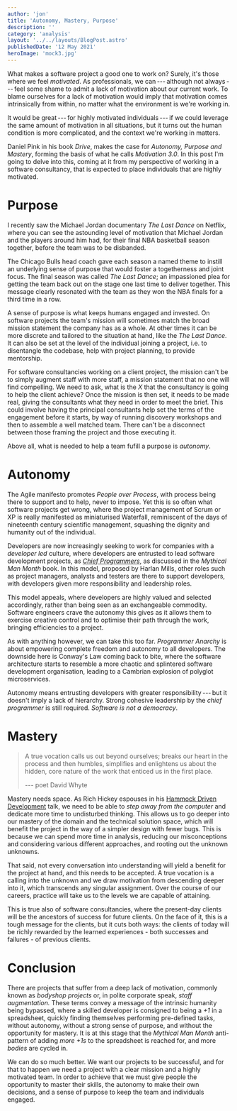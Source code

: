 ```yaml
---
author: 'jon'
title: 'Autonomy, Mastery, Purpose'
description: ''
category: 'analysis'
layout: '../../layouts/BlogPost.astro'
publishedDate: '12 May 2021'
heroImage: 'mock3.jpg'
---
```


What makes a software project a good one to work on? Surely, it's those
where we feel _motivated_. As professionals, we can --- although not
always --- feel some shame to admit a lack of motivation about our
current work. To blame ourselves for a lack of motivation would imply
that motivation comes intrinsically from within, no matter what the
environment is we're working in.

It would be great --- for highly motivated individuals --- if we could
leverage the same amount of motivation in all situations, but it turns
out the human condition is more complicated, and the context we're
working in matters.

Daniel Pink in his book _Drive_, makes the case for _Autonomy, Purpose
and Mastery_, forming the basis of what he calls _Motivation 3.0_. In
this post I'm going to delve into this, coming at it from my perspective
of working in a software consultancy, that is expected to place
individuals that are highly motivated.

# Purpose

I recently saw the Michael Jordan documentary _The Last Dance_ on
Netflix, where you can see the astounding level of motivation that
Michael Jordan and the players around him had, for their final NBA
basketball season together, before the team was to be disbanded.

The Chicago Bulls head coach gave each season a named theme to instill
an underlying sense of purpose that would foster a togetherness and
joint focus. The final season was called _The Last Dance_; an
impassioned plea for getting the team back out on the stage one last
time to deliver together. This message clearly resonated with the team
as they won the NBA finals for a third time in a row.

A sense of purpose is what keeps humans engaged and invested. On
software projects the team's mission will sometimes match the broad
mission statement the company has as a whole. At other times it can be
more discrete and tailored to the situation at hand, like the _The Last
Dance_. It can also be set at the level of the individual joining a
project, i.e. to disentangle the codebase, help with project planning,
to provide mentorship.

For software consultancies working on a client project, the mission
can't be to simply augment staff with more staff, a mission statement
that no one will find compelling. We need to ask, what is the _X_ that
the consultancy is going to help the client achieve? Once the mission is
then set, it needs to be made real, giving the consultants what they
need in order to meet the brief. This could involve having the principal
consultants help set the terms of the engagement before it starts, by
way of running discovery workshops and then to assemble a well matched
team. There can't be a disconnect between those framing the project and
those executing it.

Above all, what is needed to help a team fufill a purpose is _autonomy_.

# Autonomy

The Agile manifesto promotes _People over Process_, with process being
there to support and to help, never to impose. Yet this is so often what
software projects get wrong, where the project management of Scrum or XP
is really manifested as miniaturised Waterfall, reminiscent of the days
of nineteenth century scientific management, squashing the dignity and
humanity out of the individual.

Developers are now increasingly seeking to work for companies with a
_developer led_ culture, where developers are entrusted to lead software
development projects, as [_Chief
Programmers_](https://en.wikipedia.org/wiki/Chief_programmer_team), as
discussed in the _Mythical Man Month_ book. In this model, proposed by
Harlan Mills, other roles such as project managers, analysts and testers
are there to support developers, with developers given more
responsibility and leadership roles.

This model appeals, where developers are highly valued and selected
accordingly, rather than being seen as an exchangeable commodity.
Software engineers crave the autonomy this gives as it allows them to
exercise creative control and to optimise their path through the work,
bringing efficiencies to a project.

As with anything however, we can take this too far. _Programmer Anarchy_
is about empowering complete freedom and autonomy to all developers. The
downside here is Conway's Law coming back to bite, where the software
architecture starts to resemble a more chaotic and splintered software
development organisation, leading to a Cambrian explosion of polyglot
microservices.

Autonomy means entrusting developers with greater responsibility --- but
it doesn't imply a lack of hierarchy. Strong cohesive leadership by the
_chief programmer_ is still required. _Software is not a democracy_.

# Mastery

> A true vocation calls us out beyond ourselves; breaks our heart in the
> process and then humbles, simplifies and enlightens us about the
> hidden, core nature of the work that enticed us in the first place.
>
> --- poet David Whyte

Mastery needs space. As Rich Hickey espouses in his [Hammock Driven
Development](https://www.youtube.com/watch?v=f84n5oFoZBc) talk, we need
to be able to _step away from the computer_ and dedicate more time to
undisturbed thinking. This allows us to go deeper into our mastery of
the domain and the technical solution space, which will benefit the
project in the way of a simpler design with fewer bugs. This is because
we can spend more time in analysis, reducing our misconceptions and
considering various different approaches, and rooting out the unknown
unknowns.

That said, not every conversation into understanding will yield a
benefit for the project at hand, and this needs to be accepted. A true
vocation is a calling into the unknown and we draw motivation from
descending deeper into it, which transcends any singular assignment.
Over the course of our careers, practice will take us to the levels we
are capable of attaining.

This is true also of software consultancies, where the present-day
clients will be the ancestors of success for future clients. On the face
of it, this is a tough message for the clients, but it cuts both ways:
the clients of today will be richly rewarded by the learned
experiences - both successes and failures - of previous clients.

# Conclusion

There are projects that suffer from a deep lack of motivation, commonly
known as _bodyshop projects_ or, in polite corporate speak, _staff
augmentation._ These terms convey a message of the intrinsic humanity
being bypassed, where a skilled developer is consigned to being a _+1_
in a spreadsheet, quickly finding themselves performing pre-defined
tasks, without autonomy, without a strong sense of purpose, and without
the opportunity for mastery. It is at this stage that the _Mythical Man
Month_ anti-pattern of adding _more +1s_ to the spreadsheet is reached
for, and more _bodies_ are cycled in.

We can do so much better. We want our projects to be successful, and for
that to happen we need a project with a clear mission and a highly
motivated team. In order to achieve that we must give people the
opportunity to master their skills, the autonomy to make their own
decisions, and a sense of purpose to keep the team and individuals
engaged.
